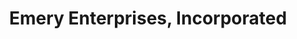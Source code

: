 ---
title: "Emery Enterprises, Incorporated"
url: /alpena/emery-enterprises-incorporated/
shop: Kleidung
---